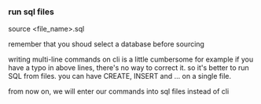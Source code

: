 ### run sql files
source <file_name>.sql

remember that you shoud select a database before sourcing

writing multi-line commands on cli is a little cumbersome
for example if you have a typo in above lines, there's no
way to correct it. so it's better to run SQL from files.
you can have CREATE, INSERT and ... on a single file.

from now on, we will enter our commands into sql files instead of cli
